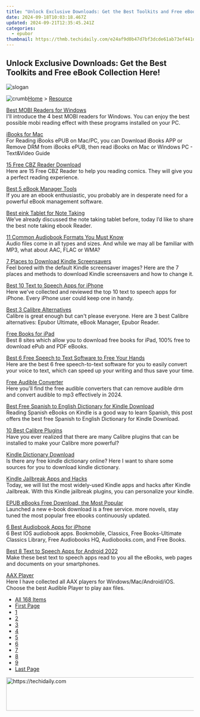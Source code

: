 ```yaml
---
title: "Unlock Exclusive Downloads: Get the Best Toolkits and Free eBook Collection Here!"
date: 2024-09-18T10:03:18.467Z
updated: 2024-09-21T12:35:45.241Z
categories:
  - epubor
thumbnail: https://thmb.techidaily.com/e24af9d0b47d7bf3dcde61ab73ef441dcda155d4ef5a243e1a2546d643282d46.jpg
---
```


## Unlock Exclusive Downloads: Get the Best Toolkits and Free eBook Collection Here!

![slogan](http://www.epubor.com/images/guide-banner-word.png)

![crumb](http://www.epubor.com/images/ol_home.png)[Home](https://tools.techidaily.com/epubor/products/) \> [Resource](https://tools.techidaily.com/epubor/products/)

[Best MOBI Readers for Windows](https://tools.techidaily.com/epubor/reader/)  
 I'll introduce the 4 best MOBI readers for Windows. You can enjoy the best possible mobi reading effect with these programs installed on your PC.

[iBooks for Mac](https://tools.techidaily.com/epubor/products/)  
 For Reading iBooks ePUB on Mac/PC, you can Download iBooks APP or Remove DRM from iBooks ePUB, then read iBooks on Mac or Windows PC - Text&Video Guide

[15 Free CBZ Reader Download](https://tools.techidaily.com/epubor/reader/)  
 Here are 15 Free CBZ Reader to help you reading comics. They will give you a perfect reading experience.

[Best 5 eBook Manager Tools](https://tools.techidaily.com/epubor/ebook-manager/)  
 If you are an ebook enthusiastic, you probably are in desperate need for a powerful eBook management software.

[Best eink Tablet for Note Taking](https://tools.techidaily.com/epubor/products/)  
 We’ve already discussed the note taking tablet before, today I’d like to share the best note taking ebook Reader.

[11 Common Audiobook Formats You Must Know](https://tools.techidaily.com/epubor/products/)  
 Audio files come in all types and sizes. And while we may all be familiar with MP3, what about AAC, FLAC or WMA? 

[7 Places to Download Kindle Screensavers](https://tools.techidaily.com/epubor/products/)  
 Feel bored with the default Kindle screensaver images? Here are the 7 places and methods to download Kindle screensavers and how to change it.

[Best 10 Text to Speech Apps for iPhone](https://tools.techidaily.com/epubor/products/)  
 Here we've collected and reviewed the top 10 text to speech apps for iPhone. Every iPhone user could keep one in handy.

[Best 3 Calibre Alternatives](https://tools.techidaily.com/epubor/products/)  
 Calibre is great enough but can't please everyone. Here are 3 best Calibre alternatives: Epubor Ultimate, eBook Manager, Epubor Reader.

[Free Books for iPad](https://tools.techidaily.com/epubor/products/)  
 Best 8 sites which allow you to download free books for iPad, 100% free to download ePub and PDF eBooks.

[Best 6 Free Speech to Text Software to Free Your Hands](https://tools.techidaily.com/epubor/products/)  
 Here are the best 6 free speech-to-text software for you to easily convert your voice to text, which can speed up your writing and thus save your time.

[Free Audible Converter](https://tools.techidaily.com/epubor/audible-converter/)  
 Here you'll find the free audible converters that can remove audible drm and convert audible to mp3 effectively in 2024.

[Best Free Spanish to English Dictionary for Kindle Download](https://tools.techidaily.com/epubor/products/)  
 Reading Spanish eBooks on Kindle is a good way to learn Spanish, this post offers the best free Spanish to English Dictionary for Kindle Download.

[10 Best Calibre Plugins](https://tools.techidaily.com/epubor/products/)  
 Have you ever realized that there are many Calibre plugins that can be installed to make your Calibre more powerful?

[Kindle Dictionary Download](https://tools.techidaily.com/epubor/products/)  
 Is there any free kindle dictionary online? Here I want to share some sources for you to download kindle dictionary. 

[Kindle Jailbreak Apps and Hacks](https://tools.techidaily.com/epubor/products/)  
 Today, we will list the most widely-used Kindle apps and hacks after Kindle Jailbreak. With this Kindle jailbreak plugins, you can personalize your kindle.

[EPUB eBooks Free Download, the Most Popular](https://tools.techidaily.com/epubor/products/)  
 Launched a new e-book download is a free service. more novels, stay tuned the most popular free ebooks continuously updated.

[6 Best Audiobook Apps for iPhone](https://tools.techidaily.com/epubor/products/)  
 6 Best IOS audiobook apps. Bookmobile, Classics, Free Books-Ultimate Classics Library, Free Audiobooks HQ, Audiobooks.com, and Free Books.

[Best 8 Text to Speech Apps for Android 2022](https://tools.techidaily.com/epubor/products/)  
 Make these best text to speech apps read to you all the eBooks, web pages and documents on your smartphones.

[AAX Player](https://tools.techidaily.com/epubor/products/)  
 Here I have collected all AAX players for Windows/Mac/Android/iOS. Choose the best Audible Player to play aax files.

* [All 168 Items](https://tools.techidaily.com/epubor/products/)
* [First Page](https://tools.techidaily.com/epubor/products/)
* [1](https://tools.techidaily.com/epubor/products/)
* [2](https://tools.techidaily.com/epubor/products/)
* [3](https://tools.techidaily.com/epubor/products/)
* [4](https://tools.techidaily.com/epubor/products/)
* [5](https://tools.techidaily.com/epubor/products/)
* [6](https://tools.techidaily.com/epubor/products/)
* [7](https://tools.techidaily.com/epubor/products/)
* [8](https://tools.techidaily.com/epubor/products/)
* [9](https://tools.techidaily.com/epubor/products/)
* [Last Page](https://tools.techidaily.com/epubor/products/)

<ins class="adsbygoogle"
     style="display:block"
     data-ad-format="autorelaxed"
     data-ad-client="ca-pub-7571918770474297"
     data-ad-slot="1223367746"></ins>

<ins class="adsbygoogle"
     style="display:block"
     data-ad-client="ca-pub-7571918770474297"
     data-ad-slot="8358498916"
     data-ad-format="auto"
     data-full-width-responsive="true"></ins>



<!-- affiliate ads begin -->
<a href="https://ephamedtechinc.pxf.io/c/5597632/2137208/26400" target="_top" id="2137208">
  <img src="//a.impactradius-go.com/display-ad/26400-2137208" border="0" alt="https://techidaily.com" width="728" height="90"/>
</a>
<img height="0" width="0" src="https://ephamedtechinc.pxf.io/i/5597632/2137208/26400" style="position:absolute;visibility:hidden;" border="0" />
<!-- affiliate ads end -->

